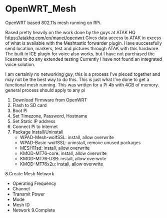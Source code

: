 # OpenWRT_Mesh
OpenWRT based 802.11s mesh running on RPi. 

Based pretty heavily on the work done by the guys at ATAK HQ  https://atakhq.com/en/manet/openwrt
Gives data access to ATAK in excess of what is available with the Meshtastic forwarder plugin.
Have successfully send location, markers, test and pictures through ATAK with this hardware. The built in ICE plugin for voice also works, but I have not purchased the licesnes to do any extended testing
Currently I have not found an integrated voice solution.

I am certainly no networking guy, this is a process I've pieced together and may not be the best way to do this. This is just what I've done to get a functional mesh running. 
This was written for a Pi 4b with 4GB of memory. general process should apply to any pi

1. Download Firmware from OpenWRT
2. Flash to SD card
3. Boot Pi
4. Set Timezone, Password, Hostname
5. Set Static IP address
6. Connect Pi to Internet
7. Package Install/Uninstall
   - WPAD-Mesh-wolfSSL: install, allow overwrite
   - WPAD-Basic-wolfSSL: uninstall, remove unused packages
   - MESH11sd: install, allow overwrite
   - KMOD-MT76-core: install, allow overwrite
   - KMOD-MT76-USB: install, allow overwrite
   - KMOD-MT76x2u: install, allow overwrite

8.Create Mesh Network
   - Operating Frequency
   - Channel
   - Transmit Power
   - Mode
   - Mesh ID
   - Network
9.Complete



   
